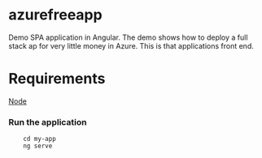 # azurefreeapp
Demo SPA application in Angular. The demo shows how to deploy a full stack ap for very little money in Azure. This is that applications front end.

# Requirements
[Node](https://nodejs.org/en/)

### Run the application

``` 
    cd my-app
    ng serve 
```
